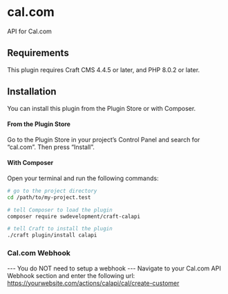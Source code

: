 # cal.com

API for Cal.com

## Requirements

This plugin requires Craft CMS 4.4.5 or later, and PHP 8.0.2 or later.

## Installation

You can install this plugin from the Plugin Store or with Composer.

#### From the Plugin Store

Go to the Plugin Store in your project’s Control Panel and search for “cal.com”. Then press “Install”.

#### With Composer

Open your terminal and run the following commands:

```bash
# go to the project directory
cd /path/to/my-project.test

# tell Composer to load the plugin
composer require swdevelopment/craft-calapi

# tell Craft to install the plugin
./craft plugin/install calapi
```

### Cal.com Webhook
--- You do NOT need to setup a webhook ---
Navigate to your Cal.com API Webhook section and enter the following url: 
https://yourwebsite.com/actions/calapi/cal/create-customer






